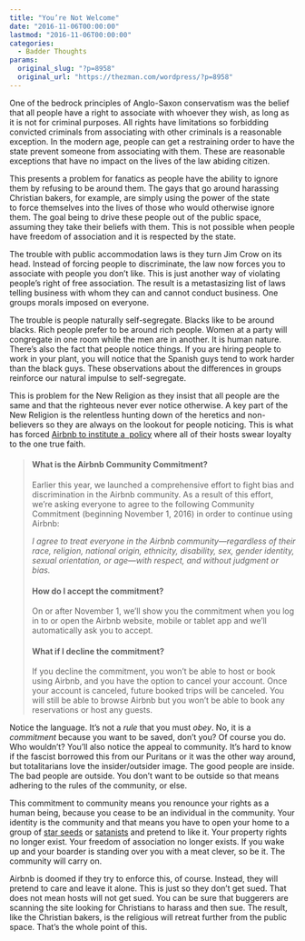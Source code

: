 ```yaml
---
title: "You’re Not Welcome"
date: "2016-11-06T00:00:00"
lastmod: "2016-11-06T00:00:00"
categories:
  - Badder Thoughts
params:
  original_slug: "?p=8958"
  original_url: "https://thezman.com/wordpress/?p=8958"
---
```


One of the bedrock principles of Anglo-Saxon conservatism was the belief
that all people have a right to associate with whoever they wish, as
long as it is not for criminal purposes. All rights have limitations so
forbidding convicted criminals from associating with other criminals is
a reasonable exception. In the modern age, people can get a restraining
order to have the state prevent someone from associating with them.
These are reasonable exceptions that have no impact on the lives of the
law abiding citizen.

This presents a problem for fanatics as people have the ability to
ignore them by refusing to be around them. The gays that go around
harassing Christian bakers, for example, are simply using the power of
the state to force themselves into the lives of those who would
otherwise ignore them. The goal being to drive these people out of the
public space, assuming they take their beliefs with them. This is not
possible when people have freedom of association and it is respected by
the state.

The trouble with public accommodation laws is they turn Jim Crow on its
head. Instead of forcing people to discriminate, the law now forces you
to associate with people you don’t like. This is just another way of
violating people’s right of free association. The result is a
metastasizing list of laws telling business with whom they can and
cannot conduct business. One groups morals imposed on everyone.

The trouble is people naturally self-segregate. Blacks like to be around
blacks. Rich people prefer to be around rich people. Women at a party
will congregate in one room while the men are in another. It is human
nature. There’s also the fact that people notice things. If you are
hiring people to work in your plant, you will notice that the Spanish
guys tend to work harder than the black guys. These observations about
the differences in groups reinforce our natural impulse to
self-segregate.

This is problem for the New Religion as they insist that all people are
the same and that the righteous never ever notice otherwise. A key part
of the New Religion is the relentless hunting down of the heretics and
non-believers so they are always on the lookout for people noticing.
This is what has forced <a
href="https://www.airbnb.com/help/article/1523/general-questions-about-the-airbnb-community-commitment?topic=533"
target="_blank">Airbnb to institute a  policy</a> where all of their
hosts swear loyalty to the one true faith.

> #### **What is the Airbnb Community Commitment?**
>
> Earlier this year, we launched a comprehensive effort to fight bias
> and discrimination in the Airbnb community. As a result of this
> effort, we’re asking everyone to agree to the following Community
> Commitment (beginning November 1, 2016) in order to continue using
> Airbnb:
>
> *I agree to treat everyone in the Airbnb community—regardless of their
> race, religion, national origin, ethnicity, disability, sex, gender
> identity, sexual orientation, or age—with respect, and without
> judgment or bias.*
>
> #### **How do I accept the commitment?**
>
> On or after November 1, we’ll show you the commitment when you log in
> to or open the Airbnb website, mobile or tablet app and we’ll
> automatically ask you to accept.
>
> #### **What if I decline the commitment?**
>
> If you decline the commitment, you won’t be able to host or book using
> Airbnb, and you have the option to cancel your account. Once your
> account is canceled, future booked trips will be canceled. You will
> still be able to browse Airbnb but you won’t be able to book any
> reservations or host any guests.

Notice the language. It’s not a *rule* that you must *obey*. No, it is a
*commitment* because you want to be saved, don’t you? Of course you do.
Who wouldn’t? You’ll also notice the appeal to community. It’s hard to
know if the fascist borrowed this from our Puritans or it was the other
way around, but totalitarians love the insider/outsider image. The good
people are inside. The bad people are outside. You don’t want to be
outside so that means adhering to the rules of the community, or else.

This commitment to community means you renounce your rights as a human
being, because you cease to be an individual in the community. Your
identity is the community and that means you have to open your home to a
group of
<a href="https://en.wikipedia.org/wiki/Star_people_(New_Age_belief)"
target="_blank">star seeds</a> or
<a href="https://i.ytimg.com/vi/15kdTQWTch0/hqdefault.jpg"
target="_blank">satanists</a> and pretend to like it. Your property
rights no longer exist. Your freedom of association no longer exists. If
you wake up and your boarder is standing over you with a meat clever, so
be it. The community will carry on.

Airbnb is doomed if they try to enforce this, of course. Instead, they
will pretend to care and leave it alone. This is just so they don’t get
sued. That does not mean hosts will not get sued. You can be sure that
buggerers are scanning the site looking for Christians to harass and
then sue. The result, like the Christian bakers, is the religious will
retreat further from the public space. That’s the whole point of this.
